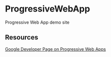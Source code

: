 # ProgressiveWebApp
Progressive Web App demo site

## Resources
[Google Developer Page on Progressive Web Apps](https://developers.google.com/web/progressive-web-apps/)

